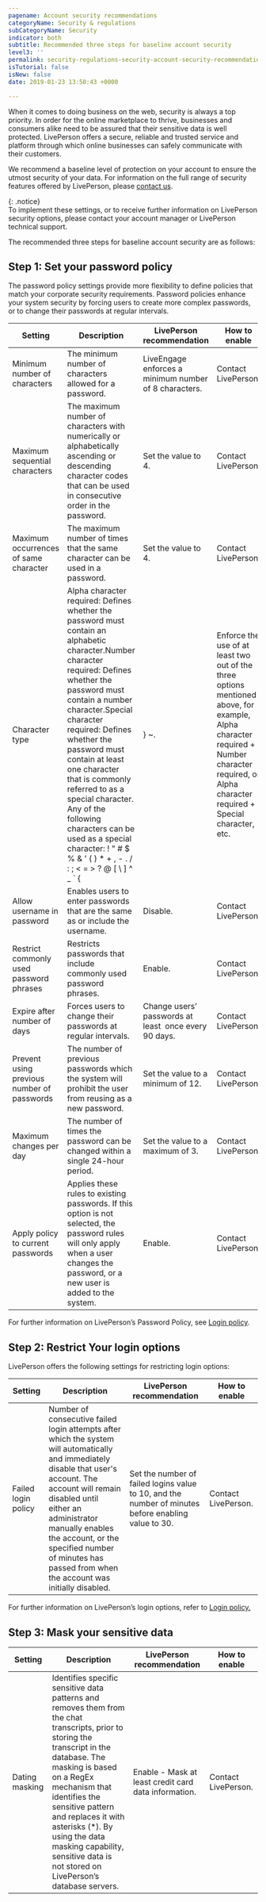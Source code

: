 ```yaml
---
pagename: Account security recommendations
categoryName: Security & regulations
subCategoryName: Security
indicator: both
subtitle: Recommended three steps for baseline account security
level3: ''
permalink: security-regulations-security-account-security-recommendations.html
isTutorial: false
isNew: false
date: 2019-01-23 13:50:43 +0000

---
```

When it comes to doing business on the web, security is always a top priority. In order for the online marketplace to thrive, businesses and consumers alike need to be assured that their sensitive data is well protected. LivePerson offers a secure, reliable and trusted service and platform through which online businesses can safely communicate with their customers.

We recommend a baseline level of protection on your account to ensure the utmost security of your data. For information on the full range of security features offered by LivePerson, please [contact us](https://liveengage.liveperson.net/a/new/?connectionOpenArticle=agent-workspace-overview).

{: .notice}  
To implement these settings, or to receive further information on LivePerson security options, please contact your account manager or LivePerson technical support.

The recommended three steps for baseline account security are as follows:

## Step 1: Set your password policy

The password policy settings provide more flexibility to define policies that match your corporate security requirements. Password policies enhance your system security by forcing users to create more complex passwords, or to change their passwords at regular intervals.

| Setting | Description | LivePerson recommendation | How to enable |  
| --- | --- | --- | --- |  
| Minimum number of characters | The minimum number of characters allowed for a password. | LiveEngage enforces a minimum number of 8 characters. | Contact LivePerson. |
| Maximum sequential characters | The maximum number of characters with numerically or alphabetically ascending or descending character codes that can be used in consecutive order in the password.  | Set the value to 4. | Contact LivePerson. |
| Maximum occurrences of same character | The maximum number of times that the same character can be used in a password. | Set the value to 4. | Contact LivePerson. |
| Character type | Alpha character required: Defines whether the password must contain an alphabetic character.Number character required: Defines whether the password must contain a number character.Special character required: Defines whether the password must contain at least one character that is commonly referred to as a special character. Any of the following characters can be used as a special character: ! " # $ % & ' ( ) * + , - . / : ; < = > ? @ \[ \\ \] ^ _ \` { | } \~. | Enforce the use of at least two out of the three options mentioned above, for example, Alpha character required + Number character required, or Alpha character required + Special character, etc. | Contact LivePerson. |
| Allow username in password | Enables users to enter passwords that are the same as or include the username.  | Disable. | Contact LivePerson. |
| Restrict commonly used password phrases | Restricts passwords that include commonly used password phrases.  | Enable. | Contact LivePerson. |
| Expire after number of days | Forces users to change their passwords at regular intervals. | Change users’ passwords at least  once every 90 days. | Contact LivePerson. |
| Prevent using previous number of passwords | The number of previous passwords which the system will prohibit the user from reusing as a new password. | Set the value to a minimum of 12. | Contact LivePerson. |
| Maximum changes per day | The number of times the password can be changed within a single 24-hour period. | Set the value to a maximum of 3. | Contact LivePerson. |
| Apply policy to current passwords | Applies these rules to existing passwords. If this option is not selected, the password rules will only apply when a user changes the password, or a new user is added to the system.   | Enable. | Contact LivePerson. |

For further information on LivePerson’s Password Policy, see [Login policy]().

## Step 2: Restrict Your login options

LivePerson offers the following settings for restricting login options:

| Setting | Description | LivePerson recommendation | How to enable |  
| --- | --- | --- | --- |   
| Failed login policy | Number of consecutive failed login attempts after which the system will automatically and immediately disable that user's account. The account will remain disabled until either an administrator manually enables the account, or the specified number of minutes has passed from when the account was initially disabled. | Set the number of failed logins value to 10, and the number of minutes before enabling value to 30. | Contact LivePerson. | | Reset Password Policy  | When a password is reset through the Secure Password Reset feature, a notification email is sent indicating the login name of the user and the date and time that the password was changed.  | Add the administrator’s email address. | Contact LivePerson. | | Auto-disable Agent Policy | Any agent that has not logged into LiveEngage within the number of days specified will be automatically disabled. | Set this value to 60. | Contact LivePerson. | | Idle User Policy | Monitors user activity in the Agent Workspace and will, after a predetermined period of inactivity, log the user out of LiveEngage. | Log the user out of the Agent Workspace after 15 minutes of inactivity. | In the Users tab footnote, select the third dropdown menu. Select the required period of inactivity before a user is logged out. This setting can be activated by an administrator only. | | IP restriction policy | Restricts login access to the Agent Workspace, providing enhanced security and control. Login access is restricted to a specified list of IP addresses. If the user's IP address does not belong to the IP address list, then the user will not be able to log in and a message is displayed.  | Enable. | Contact LivePerson. |

For further information on LivePerson’s login options, refer to [Login policy.]()

## Step 3: Mask your sensitive data

| Setting | Description | LivePerson recommendation | How to enable |  
| --- | --- | --- | --- |  
| Dating masking | Identifies specific sensitive data patterns and removes them from the chat transcripts, prior to storing the transcript in the database. The masking is based on a RegEx mechanism that identifies the sensitive pattern and replaces it with asterisks (*). By using the data masking capability, sensitive data is not stored on LivePerson’s database servers.  | Enable - Mask at least credit card data information. | Contact LivePerson. |
